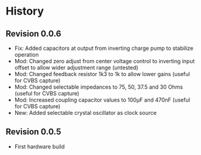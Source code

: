 # History
## Revision 0.0.6
* Fix: Added capacitors at output from inverting charge pump to stabilize operation
* Mod: Changed zero adjust from center voltage control to inverting input offset to allow wider adjustment range (untested)
* Mod: Changed feedback resistor 1k3 to 1k to allow lower gains (useful for CVBS capture)
* Mod: Changed selectable impedances to 75, 50, 37.5 and 30 Ohms (useful for CVBS capture)
* Mod: Increased coupling capacitor values to 100µF and 470nF (useful for CVBS capture)
* New: Added selectable crystal oscillator as clock source 

## Revision 0.0.5
* First hardware build
